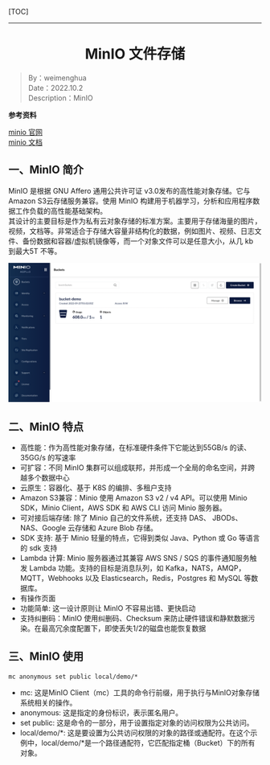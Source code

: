 [TOC]

---

<h1 align="center">MinIO 文件存储</h1>

> By：weimenghua  
> Date：2022.10.2  
> Description：MinIO

**参考资料**  

[minio 官网](https://min.io/)  
[minio 文档](http://docs.minio.org.cn/docs/master/minio-monitoring-guide)




## 一、MinIO 简介

MinIO 是根据 GNU Affero 通用公共许可证 v3.0发布的高性能对象存储。它与 Amazon S3云存储服务兼容。使用 MinIO 构建用于机器学习，分析和应用程序数据工作负载的高性能基础架构。  
其设计的主要目标是作为私有云对象存储的标准方案。主要用于存储海量的图片，视频，文档等。非常适合于存储大容量非结构化的数据，例如图片、视频、日志文件、备份数据和容器/虚拟机镜像等，而一个对象文件可以是任意大小，从几 kb 到最大5T 不等。

![](./img/minio.png)



## 二、MinIO 特点
- 高性能：作为高性能对象存储，在标准硬件条件下它能达到55GB/s 的读、35GG/s 的写速率
- 可扩容：不同 MinIO 集群可以组成联邦，并形成一个全局的命名空间，并跨越多个数据中心
- 云原生：容器化、基于 K8S 的编排、多租户支持
- Amazon S3兼容：Minio 使用 Amazon S3 v2 / v4 API。可以使用 Minio SDK，Minio Client，AWS SDK 和 AWS CLI 访问 Minio 服务器。
- 可对接后端存储: 除了 Minio 自己的文件系统，还支持 DAS、 JBODs、NAS、Google 云存储和 Azure Blob 存储。
- SDK 支持: 基于 Minio 轻量的特点，它得到类似 Java、Python 或 Go 等语言的 sdk 支持
- Lambda 计算: Minio 服务器通过其兼容 AWS SNS / SQS 的事件通知服务触发 Lambda 功能。支持的目标是消息队列，如 Kafka，NATS，AMQP，MQTT，Webhooks 以及 Elasticsearch，Redis，Postgres 和 MySQL 等数据库。
- 有操作页面
- 功能简单: 这一设计原则让 MinIO 不容易出错、更快启动
- 支持纠删码：MinIO 使用纠删码、Checksum 来防止硬件错误和静默数据污染。在最高冗余度配置下，即使丢失1/2的磁盘也能恢复数据



## 三、MinIO 使用
`mc anonymous set public local/demo/*`

- mc: 这是MinIO Client（mc）工具的命令行前缀，用于执行与MinIO对象存储系统相关的操作。  
- anonymous: 这是指定的身份标识，表示匿名用户。  
- set public: 这是命令的一部分，用于设置指定对象的访问权限为公共访问。
- local/demo/*: 这是要设置为公共访问权限的对象的路径或通配符。在这个示例中，local/demo/*是一个路径通配符，它匹配指定桶（Bucket）下的所有对象。
